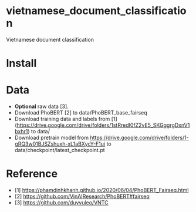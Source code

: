 # vietnamese_document_classification
Vietnamese document classification

# Install

# Data
- **Optional** raw data [3].
- Download PhoBERT [2] to data/PhoBERT_base_fairseq
- Download training data and labels from [1] (https://drive.google.com/drive/folders/1stRredI0fZ2vE5_SKGggrgDxnV1bxhr1) to data/
- Download pretrain model from https://drive.google.com/drive/folders/1-gRQ3w01BJSZshuxh-xL1aBXycY-F1ui to data/checkpoint/latest_checkpoint.pt

# Reference
- [1] https://phamdinhkhanh.github.io/2020/06/04/PhoBERT_Fairseq.html
- [2] https://github.com/VinAIResearch/PhoBERT#fairseq
- [3] https://github.com/duyvuleo/VNTC
